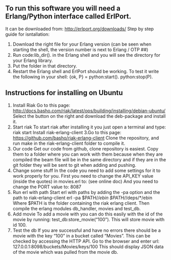 To run this software you will need a Erlang/Python interface called ErlPort.
----
It can be downloaded from: http://erlport.org/downloads/ 
Step by step guide for isntallation:
1. Download the right file for your Erlang version (can be seen when starting the shell, the version number is next to Erlang / OTP ##)
2. Run code:lib_dir(). in the Erlang shell and you will see the directory for your Erlang library.
3. Put the folder in that directory.
4. Restart the Erlang shell and ErlPort should be working.
To test it write the following in your shell:
{ok, P} = python:start().
python:stop(P).

Instructions for installing on Ubuntu
----
1. Install Riak 
Go to this page: http://docs.basho.com/riak/latest/ops/building/installing/debian-ubuntu/
Select the button on the right and download the deb-package and install it.
2. Start riak
To start riak after installing it you just open a terminal and type: riak start
Install riak-erlang-client
3.Go to this page: https://github.com/basho/riak-erlang-client
Clone the repository, and run make in the riak-erlang-client folder to compile it.
4. Our code
Get our code from github, clone repository is easiest. Copy them to a folder where you can work with them because when they are compiled the beam file will be in the same directory and if they are in the git folder they will be sent to git when adding and pushing.
5. Change some stuff
In the code you need to add some settings for it to work properly for you. First you need to change the API_KEY value (inside the quotes) in movies.erl to:
(see online doc)
And you need to change the PORT value to: 8087
6. Run erl with path
Start erl with paths by adding the -pa option and the path to riak-erlang-client
erl -pa $PATH/*/ebin $PATH/*/deps/*/ebin
Where $PATH is the folder containing the riak erlang client. Then compile the erlang modules db_handler, movies and test_db.
7. Add movie
To add a movie with you can do this easily with the id of the movie by running:
test_db:store_movie(“100”). 
This will store movie with id 100.
8. Test the db
If you are successful and have no errors there should be a movie with the key “100” in a bucket called “Movies”. This can be checked by accessing the HTTP API. Go to the browser and enter url: 127.0.0.1:8098/buckets/Movies/keys/100
This should display JSON data of the movie which was pulled from the movie db.
